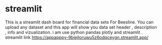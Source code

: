 # streamlit
This is a streamlit dash board for financial data sets For Beesline.
You can upload any dataset and this app will show you data set header , description , info and vizualization.
i am use python pandas plotly and streamlit .
streamlit link  https://appapppy-9bjejloruwu5z6odqceygn.streamlit.app/
